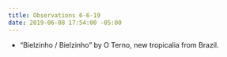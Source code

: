 ```yaml
---
title: Observations 6-6-19
date: 2019-06-08 17:54:00 -05:00
---
```


- “Bielzinho / Bielzinho” by O Terno, new tropicalia from Brazil.